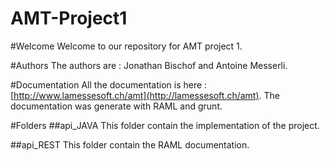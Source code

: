 AMT-Project1
============

#Welcome
Welcome to our repository for AMT project 1.

#Authors
The authors are : Jonathan Bischof and Antoine Messerli.

#Documentation
All the documentation is here : [http://www.lamessesoft.ch/amt](http://lamessesoft.ch/amt).
The documentation was generate with RAML and grunt.

#Folders
##api_JAVA
This folder contain the implementation of the project.

##api_REST
This folder contain the RAML documentation.
